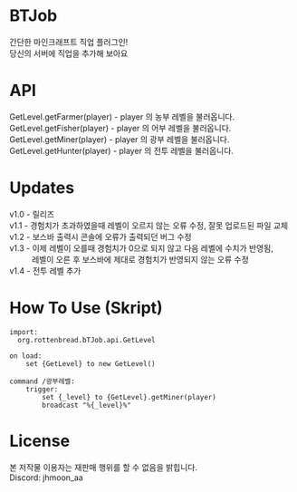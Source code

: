 # BTJob
간단한 마인크래프트 직업 플러그인! <br>
당신의 서버에 직업을 추가해 보아요

# API
GetLevel.getFarmer(player) - player 의 농부 레벨을 불러옵니다. <br>
GetLevel.getFisher(player) - player 의 어부 레벨을 불러옵니다. <br>
GetLevel.getMiner(player) - player 의 광부 레벨을 불러옵니다. <br>
GetLevel.getHunter(player) - player 의 전투 레벨을 불러옵니다.

# Updates
v1.0 - 릴리즈 <br>
v1.1 - 경험치가 초과하였을때 레벨이 오르지 않는 오류 수정, 잘못 업로드된 파일 교체 <br>
v1.2 - 보스바 출력시 콘솔에 오류가 출력되던 버그 수정 <br>
v1.3 - 이제 레벨이 오를때 경험치가 0으로 되지 않고 다음 레벨에 수치가 반영됨,<br>
&nbsp;&nbsp;&nbsp;&nbsp;&nbsp;&nbsp;&nbsp;&nbsp;&nbsp; 레벨이 오른 후 보스바에 제대로 경험치가 반영되지 않는 오류 수정 <br>
v1.4 - 전투 레벨 추가

# How To Use (Skript)
```
import:
  org.rottenbread.bTJob.api.GetLevel

on load:
    set {GetLevel} to new GetLevel()

command /광부레벨:
    trigger:
        set {_level} to {GetLevel}.getMiner(player)
        broadcast "%{_level}%"
```
# License
본 저작물 이용자는 재판매 행위를 할 수 없음을 밝힙니다. <br>
Discord: jhmoon_aa <br>
